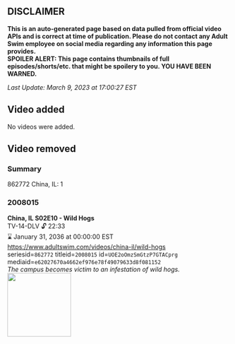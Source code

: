 ## DISCLAIMER
**This is an auto-generated page based on data pulled from official video APIs and is correct at time of publication. Please do not contact any Adult Swim employee on social media regarding any information this page provides.**  
**SPOILER ALERT: This page contains thumbnails of full episodes/shorts/etc. that might be spoilery to you. YOU HAVE BEEN WARNED.**  

_Last Update: March 9, 2023 at 17:00:27 EST_
## Video added
No videos were added.  
## Video removed
### Summary
862772 China, IL: 1  
### 2008015
**China, IL S02E10 - Wild Hogs**  
TV-14-DLV 🔓 22:33  
⌛ January 31, 2036 at 00:00:00 EST  
https://www.adultswim.com/videos/china-il/wild-hogs  
seriesid=`862772` titleid=`2008015` id=`UOE2oOmzSmGtzP7GTACprg` mediaid=`e62027670a4662ef976e78f49079633d8f081152`  
_The campus becomes victim to an infestation of wild hogs._  
<a href="https://media.cdn.adultswim.com/uploads/20200302/thumbnails/2_2032164978-chinail_020_dup-20131121.jpg"><img src="https://media.cdn.adultswim.com/uploads/20200302/thumbnails/2_2032164978-chinail_020_dup-20131121.jpg" height="144px" /></a>

